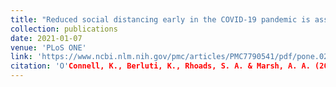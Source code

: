 ```yaml
---
title: "Reduced social distancing early in the COVID-19 pandemic is associated with antisocial behaviors in an online United States sample"
collection: publications
date: 2021-01-07
venue: 'PLoS ONE'
link: 'https://www.ncbi.nlm.nih.gov/pmc/articles/PMC7790541/pdf/pone.0244974.pdf'
citation: 'O'Connell, K., Berluti, K., Rhoads, S. A. & Marsh, A. A. (2021). Reduced social distancing early in the COVID-19 pandemic is associated with antisocial behaviors in an online United States sample. <i>PLoS ONE.</i> 16(1), e0244974.'
---
```

